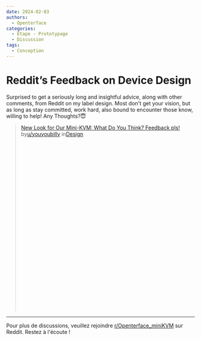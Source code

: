 ```yaml
---
date: 2024-02-03
authors:
  - Openterface
categories:
  - Étape - Prototypage
  - Discussion
tags:
  - Conception
---
```


# Reddit’s Feedback on Device Design

Surprised to get a seriously long and insightful advice, along with other comments, from Reddit on my label design. Most don't get your vision, but as long as stay committed, work hard, also bound to encounter those know, willing to help! Any Thoughts?😇

<blockquote class="reddit-embed-bq" style="height:500px" data-embed-height="740"><a href="https://www.reddit.com/r/Design/comments/1aht6m3/new_look_for_our_minikvm_what_do_you_think/">New Look for Our Mini-KVM: What Do You Think? Feedback pls!</a><br> by<a href="https://www.reddit.com/user/youyoubilly/">u/youyoubilly</a> in<a href="https://www.reddit.com/r/Design/">Design</a></blockquote><script async="" src="https://embed.reddit.com/widgets.js" charset="UTF-8"></script>

<!-- more -->

--------

Pour plus de discussions, veuillez rejoindre [r/Openterface_miniKVM](https://www.reddit.com/r/Openterface_miniKVM/) sur Reddit. Restez à l'écoute !